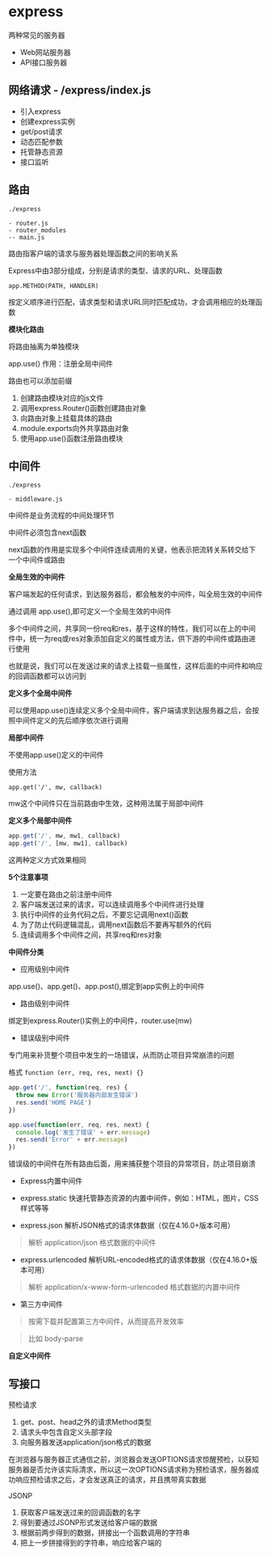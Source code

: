 # express

两种常见的服务器
- Web网站服务器
- API接口服务器

## 网络请求 - /express/index.js

 - 引入express
 - 创建express实例
 - get/post请求
 - 动态匹配参数
 - 托管静态资源
 - 接口监听

## 路由 

```
./express

- router.js
- router_modules
-- main.js
```



路由指客户端的请求与服务器处理函数之间的影响关系

Express中由3部分组成，分别是请求的类型、请求的URL、处理函数

`app.METHOD(PATH, HANDLER)`

按定义顺序进行匹配，请求类型和请求URL同时匹配成功，才会调用相应的处理函数

**模块化路由**

将路由抽离为单独模块

app.use() 作用：注册全局中间件

路由也可以添加前缀

1. 创建路由模块对应的js文件
2. 调用express.Router()函数创建路由对象
3. 向路由对象上挂载具体的路由
4. module.exports向外共享路由对象
5. 使用app.use()函数注册路由模块

## 中间件

```
./express

- middleware.js

```

中间件是业务流程的中间处理环节

中间件必须包含next函数

next函数的作用是实现多个中间件连续调用的关键，他表示把流转关系转交给下一个中间件或路由

**全局生效的中间件**

客户端发起的任何请求，到达服务器后，都会触发的中间件，叫全局生效的中间件

通过调用 app.use(),即可定义一个全局生效的中间件

多个中间件之间，共享同一份req和res，基于这样的特性，我们可以在上的中间件中，统一为req或res对象添加自定义的属性或方法，供下游的中间件或路由进行使用

也就是说，我们可以在发送过来的请求上挂载一些属性，这样后面的中间件和响应的回调函数都可以访问到

**定义多个全局中间件**

可以使用app.use()连续定义多个全局中间件，客户端请求到达服务器之后，会按照中间件定义的先后顺序依次进行调用

**局部中间件**

不使用app.use()定义的中间件

使用方法

```
app.get('/', mw, callback)
```

mw这个中间件只在当前路由中生效，这种用法属于局部中间件

**定义多个局部中间件**

```js
app.get('/', mw, mw1, callback)
app.get('/', [mw, mw1], callback)
```

这两种定义方式效果相同

**5个注意事项**

1. 一定要在路由之前注册中间件
2. 客户端发送过来的请求，可以连续调用多个中间件进行处理
3. 执行中间件的业务代码之后，不要忘记调用next()函数
4. 为了防止代码逻辑混乱，调用next函数后不要再写额外的代码
5. 连续调用多个中间件之间，共享req和res对象

**中间件分类**

- 应用级别中间件

app.use()、app.get()、app.post(),绑定到app实例上的中间件

- 路由级别中间件

绑定到express.Router()实例上的中间件，router.use(mw)

- 错误级别中间件

专门用来补货整个项目中发生的一场错误，从而防止项目异常崩溃的问题

格式 `function (err, req, res, next) {}`

```js
app.get('/', function(req, res) {
  throw new Error('服务器内部发生错误')
  res.send('HOME PAGE')
})

app.use(function(err, req, res, next) {
  console.log('发生了错误' + err.message)
  res.send('Error' + err.message)
})
```

错误级的中间件在所有路由后面，用来捕获整个项目的异常项目，防止项目崩溃

- Express内置中间件

 - express.static 快速托管静态资源的内置中间件，例如：HTML，图片，CSS样式等等
 - express.json 解析JSON格式的请求体数据（仅在4.16.0+版本可用）
 > 解析 application/json 格式数据的中间件
 - express.urlencoded 解析URL-encoded格式的请求体数据（仅在4.16.0+版本可用）
 > 解析 application/x-www-form-urlencoded 格式数据的内置中间件
- 第三方中间件
 > 按需下载并配置第三方中间件，从而提高开发效率
 
 > 比如 body-parse

**自定义中间件**





## 写接口

预检请求

1. get、post、head之外的请求Method类型
2. 请求头中包含自定义头部字段
3. 向服务器发送application/json格式的数据

在浏览器与服务器正式通信之前，浏览器会发送OPTIONS请求惊醒预检，以获知服务器是否允许该实际清求，所以这一次OPTIONS请求称为预检请求，服务器成功响应预检请求之后，才会发送真正的请求，并且携带真实数据


JSONP

1. 获取客户端发送过来的回调函数的名字
2. 得到要通过JSONP形式发送给客户端的数据
3. 根据前两步得到的数据，拼接出一个函数调用的字符串
4. 把上一步拼接得到的字符串，响应给客户端的<script>标签进行解析执行